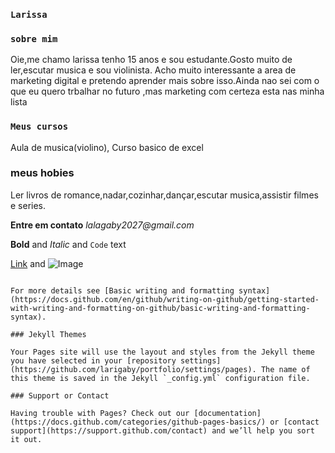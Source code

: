### `Larissa`

### `sobre mim`

Oie,me chamo larissa tenho 15 anos e sou estudante.Gosto muito de ler,escutar musica e sou violinista.
Acho muito interessante a area de marketing digital e pretendo aprender mais sobre isso.Ainda nao sei com o que eu quero trbalhar no futuro ,mas marketing com certeza esta nas minha lista

### `Meus cursos`

Aula de musica(violino),
Curso basico de excel


### meus hobies
Ler livros de romance,nadar,cozinhar,dançar,escutar musica,assistir filmes e series.

**Entre em contato**
_lalagaby2027@gmail.com_

**Bold** and _Italic_ and `Code` text

[Link](url) and ![Image](src)
```

For more details see [Basic writing and formatting syntax](https://docs.github.com/en/github/writing-on-github/getting-started-with-writing-and-formatting-on-github/basic-writing-and-formatting-syntax).

### Jekyll Themes

Your Pages site will use the layout and styles from the Jekyll theme you have selected in your [repository settings](https://github.com/larigaby/portfolio/settings/pages). The name of this theme is saved in the Jekyll `_config.yml` configuration file.

### Support or Contact

Having trouble with Pages? Check out our [documentation](https://docs.github.com/categories/github-pages-basics/) or [contact support](https://support.github.com/contact) and we’ll help you sort it out.
